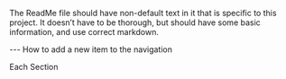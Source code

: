 The ReadMe file should have non-default text in it that is specific to this project. It doesn’t have to be thorough, but should have some basic information, and use correct markdown.


<!-- Each Section has an ID (used for the anchor) and
a data attribute that will populate the li node.
Adding more sections will automatically populate nav.
The first section is set to active class by default -->


--- How to add a new item to the navigation

Each Section

